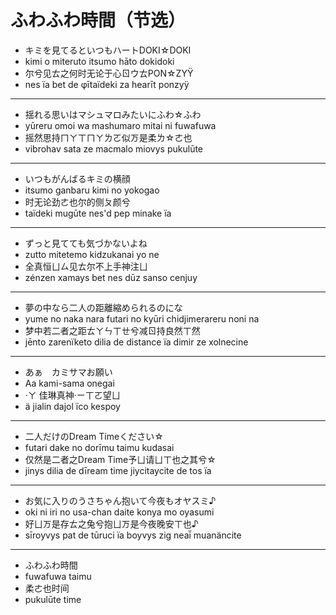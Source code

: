 # ふわふわ時間（节选）

- キミを見てるといつもハートDOKI☆DOKI
- kimi o miteruto itsumo hāto dokidoki
- 尔兮见ㄊ之何时无论于心ㄖウㄊPON☆ZYŸ
- nes ïa bet de φītaïdeki za hearīt ponzyÿ

***

- 揺れる思いはマシュマロみたいにふわ☆ふわ
- yūreru omoi wa mashumaro mitai ni fuwafuwa
- 摇然思持ㄇㄚㄒㄇㄚㄌㄛ似ㄪ是柔ㄌ☆ㄜ也
- vibrohav sata ze macmalo miovys pukulūte

***

- いつもがんばるキミの横顔
- itsumo ganbaru kimi no yokogao
- 时无论劲ㄜ也尔的侧ㄆ颜兮
- taïdeki mugūte nes'd pep minake ïa

***

- ずっと見てても気づかないよね
- zutto mitetemo kidzukanai yo ne
- 全真恒ㄩㄙ见ㄊ尔不上手神注ㄩ
- zénzen xamays bet nes dūz sanso cenjuy

***

- 夢の中なら二人の距離縮められるのにな
- yume no naka nara futari no kyūri chidjimerareru noni na
- 梦中若二者之距ㄊㄚㄣㄒㄝ兮减ㄖ持良然ㄒ然
- jēnto zarenïketo dilia de distance ïa dimir ze xolnecine

***

- あぁ　カミサマお願い
- Aa kami-sama onegai
- ·ㄚ 佳琳真神·ㄧㄒㄛ望ㄩ
- ä jialin dajol ïco kespoy

***

- 二人だけのDream Timeください☆
- futari dake no dorīmu taimu kudasai
- 仅然是二者之Dream Time予ㄩ请ㄩㄒ也之其兮☆
- jinys dilia de dīream time jiycitaycite de tos ïa

***

- お気に入りのうさちゃん抱いて今夜もオヤスミ♪
- oki ni iri no usa-chan daite konya mo oyasumi
- 好ㄩㄪ是存ㄊ之兔兮抱ㄩㄪ是今夜晚安ㄒ也♪
- sīroyvys pat de tūruci ïa boyvys zig neaī̈ muanäncite

***

- ふわふわ時間
- fuwafuwa taimu
- 柔ㄜ也时间
- pukulūte time